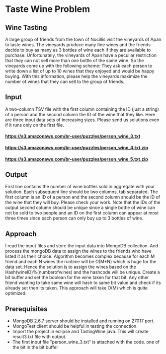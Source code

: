 # Taste Wine Problem
## Wine Tasting 
A large group of friends from the town of  Nocillis visit the vineyards of Apan to taste wines. The vineyards produce many fine wines and the friends decide to buy as many as 3 bottles of wine each if they are available to purchase. Unfortunately, the vineyards of Apan have a peculiar restriction that they can not sell more than one bottle of the same wine. So the vineyards come up with the following scheme: They ask each person to write down a list of up to 10 wines that they enjoyed and would be happy buying. With this information, please help the vineyards maximize the number of wines that they can sell to the group of friends.  

## Input  
A two-column TSV file with the first column containing the ID (just a string) of a person and the second column the ID of the wine that they like. Here are three input data sets of increasing sizes. Please send us solutions even if it runs only on the first file.  
#### https://s3.amazonaws.com/br-user/puzzles/person_wine_3.txt 
#### https://s3.amazonaws.com/br-user/puzzles/person_wine_4.txt.zip 
#### https://s3.amazonaws.com/br-user/puzzles/person_wine_5.txt.zip  

## Output  
First line contains the number of wine bottles sold in aggregate with your solution. Each subsequent line should be two columns, tab separated. The first column is an ID of a person and the second column should be the ID of the wine that they will buy.  Please check your work. Note that the IDs of the output second column should be unique since a single bottle of wine can not be sold to two people and an ID on the first column can appear at most three times since each person can only buy up to 3 bottles of wine.

## Approach
I read the input files and store the input data into MongoDB collection. And process the mongoDB data to assign the wines
to the friends who have listed it as their choice.
Algorithm becomes complex because for each M friend and each N wines the runtime will be O(M*N) which is huge for the
data set.
Hence the solution is to assign the wines based on the Hash(wineID)%(numberofwines) and the hashcode will be unique.
Create a bit buffer and set the boolean for the wine taken for that bit. Any other friend wanting to take same wine will
hash to same bit value and check if its already set then its taken. 
This approach will take O(M) which is quite optimized.

## Prerequisites
* MongoDB 2.6.7 server should be installed and running on 27017 port.
* MongoTest client should be helpful in testing the connection.
* Import the project in eclipse and TastingWine.java. This will create result3.txt file with output.
* The first input file "person_wine_3.txt" is attached with the code.
one of the bit in the bit buffer
